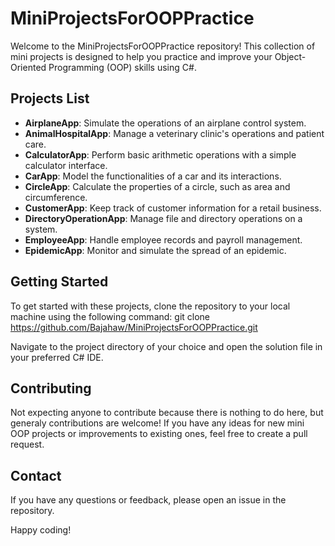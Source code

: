 # MiniProjectsForOOPPractice

Welcome to the MiniProjectsForOOPPractice repository! This collection of mini projects is designed to help you practice and improve your Object-Oriented Programming (OOP) skills using C#.

## Projects List

- **AirplaneApp**: Simulate the operations of an airplane control system.
- **AnimalHospitalApp**: Manage a veterinary clinic's operations and patient care.
- **CalculatorApp**: Perform basic arithmetic operations with a simple calculator interface.
- **CarApp**: Model the functionalities of a car and its interactions.
- **CircleApp**: Calculate the properties of a circle, such as area and circumference.
- **CustomerApp**: Keep track of customer information for a retail business.
- **DirectoryOperationApp**: Manage file and directory operations on a system.
- **EmployeeApp**: Handle employee records and payroll management.
- **EpidemicApp**: Monitor and simulate the spread of an epidemic.

## Getting Started

To get started with these projects, clone the repository to your local machine using the following command: git clone https://github.com/Bajahaw/MiniProjectsForOOPPractice.git


Navigate to the project directory of your choice and open the solution file in your preferred C# IDE.

## Contributing

Not expecting anyone to contribute because there is nothing to do here, but generaly contributions are welcome! If you have any ideas for new mini OOP projects or improvements to existing ones, feel free to create a pull request.

## Contact

If you have any questions or feedback, please open an issue in the repository.

Happy coding!
